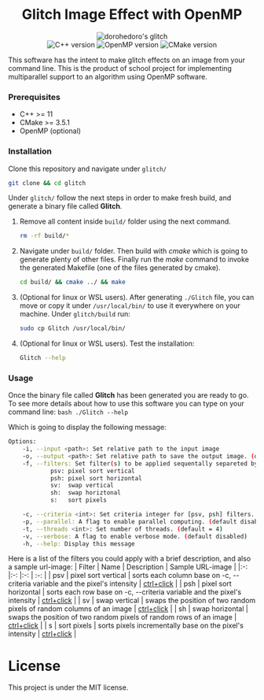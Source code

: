 <h1 align="center" >Glitch Image Effect with OpenMP </h1>

<div align="center">
<img alt="dorohedoro's glitch" src="/../with_test_examples/examples/pixel_sorting_filter/14_vertical.png">
</div>
<div align="center">
<img alt="C++ version" src="https://img.shields.io/badge/C++-v11-blue?style=flat-square">
<img alt="OpenMP version" src="https://img.shields.io/badge/OpenMP-blue?style=flat-square">
<img alt="CMake version" src="https://img.shields.io/badge/CMake-3.5.1-success?style=flat-square">
</div>

This software has the intent to make glitch effects on an image from your command line.
This is the product of school project for implementing multiparallel support to an algorithm using OpenMP software.

### Prerequisites
* C++ >= 11
* CMake >= 3.5.1
* OpenMP (optional)

### Installation
Clone this repository and navigate under `glitch/`
```bash
git clone && cd glitch
```

Under `glitch/` follow the next steps in order to make fresh build, and generate a binary file called **Glitch**.

1. Remove all content inside `build/` folder using the next command.
    ```bash
    rm -rf build/*
    ```

2. Navigate under `build/` folder. Then build with *cmake* which is going to generate plenty of other files.
Finally run the *make* command to invoke the generated Makefile (one of the files generated by cmake).
    ```bash
    cd build/ && cmake ../ && make
    ```

3. (Optional for linux or WSL users). After generating `./Glitch` file, you can move or copy it under `/usr/local/bin/` to use it everywhere on your machine. Under `glitch/build` run:
    ```bash
    sudo cp Glitch /usr/local/bin/
    ```

4. (Optional for linux or WSL users). Test the installation: 
    ```bash
    Glitch --help
    ```

### Usage
Once the binary file called **Glitch** has been generated you are ready to go. To see more details about how to use this software you can type on your command line:
    ```bash
    ./Glitch --help
    ```

Which is going to display the following message:
```bash
Options:
    -i, --input <path>: Set relative path to the input image
    -o, --output <path>: Set relative path to save the output image. (default = './output.png')
    -f, --filters: Set filter(s) to be applied sequentally separeted by comma (e.g. psv,sv,psv,...). (default = psh)
            psv: pixel sort vertical
            psh: pixel sort horizontal
            sv:  swap vertical
            sh:  swap horiztonal
            s:   sort pixels

    -c, --criteria <int>: Set criteria integer for [psv, psh] filters. Recommended value between 0 - 255. (default = 35)
    -p, --parallel: A flag to enable parallel computing. (default disabled; default threads = 4)
    -t, --threads <int>: Set number of threads. (default = 4)
    -v, --verbose: A flag to enable verbose mode. (default disabled)
    -h, --help: Display this message
``` 

Here is a list of the filters you could apply with a brief description, and also a sample url-image:
| Filter | Name                    | Description                                                                 | Sample URL-image |
|:-:     |:-:                      |:-:                                                                          | :-: |
| psv    | pixel sort vertical     | sorts each column base on -c, --criteria variable and the pixel's intensity | [ctrl+click](https://github.com/MenesesGHZ/glitch/blob/with_test_examples/examples/pixel_sorting_filter/14_vertical.png)    |
| psh    | pixel sort horizontal   | sorts each row base on -c, --criteria variable and the pixel's intensity  | [ctrl+click](https://github.com/MenesesGHZ/glitch/blob/with_test_examples/examples/pixel_sorting_filter/14_horizontal.png)  |
| sv     | swap vertical           | swaps the position of two random pixels of random columns of an image |  [ctrl+click](https://github.com/MenesesGHZ/glitch/blob/with_test_examples/examples/swap_vertical_filter/2.png)         |
| sh     | swap horizontal         | swaps the position of two random pixels of random rows of an image  | [ctrl+click](https://github.com/MenesesGHZ/glitch/blob/with_test_examples/examples/swap_horizontal_filter/2.png)            |
|  s     | sort pixels             | sorts pixels incrementally base on the pixel's intensity  | [ctrl+click](https://github.com/MenesesGHZ/glitch/blob/with_test_examples/examples/sort_filter/10.png)                      |



# License
This project is under the MIT license.
